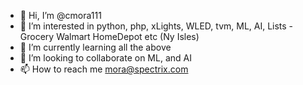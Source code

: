 - 👋 Hi, I’m @cmora111
- 👀 I’m interested in python, php, xLights, WLED, tvm, ML, AI, Lists - Grocery Walmart HomeDepot etc (Ny Isles)
- 🌱 I’m currently learning all the above
- 💞️ I’m looking to collaborate on ML, and AI
- 📫 How to reach me mora@spectrix.com

<!---
cmora111/cmora111 is a ✨ special ✨ repository because its `README.md` (this file) appears on your GitHub profile.
You can click the Preview link to take a look at your changes.
--->
